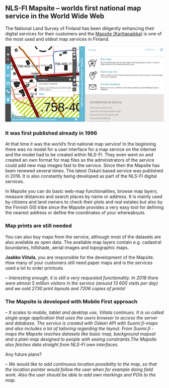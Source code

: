 ## NLS-FI Mapsite – worlds first national map service in the World Wide Web

The National Land Survey of Finland has been diligently enhancing their digital services for their customers and the [Mapsite (Karttapaikka)](https://asiointi.maanmittauslaitos.fi/karttapaikka/?lang=en) is one of the most used and oldest map services in Finland.

![Mapsite](images/example_mapsite.png)

### It was first published already in 1996

At that time it was the world’s first national map service!
In the beginning there was no model for a user interface for a map service on the internet and the model had to be created within NLS-FI. They even went on and created an own format for map files so the administrators of the service could add new map images fast to the service. Since then the Mapsite has been renewed several times. The latest Oskari based service was published in 2016. It is also constantly being developed as part of the NLS-FI digital services.

In Mapsite you can do basic web-map functionalities, browse map layers, measure distances and search places by name or address. It is mainly used by citizens and land owners to check their plots and real estates but also by the Finnish GIS tribe since the Mapsite provides a very easy tool for defining the nearest address or define the coordinates of your whereabouts.

### Map prints are still needed
You can also buy maps from the service, although most of the datasets are also available as open data. The available map layers contain e.g. cadastral boundaries, hillshade, aerial images and topographic maps.

**Jaakko Viitala**, you are responsible for the development of the Mapsite. How many of your customers still need paper maps and is the services used a lot to order printouts

– _Interesting enough, it is still a very requested functionality. 
In 2018 there were almost 5 million visitors in the service (around 13 600 visits per day) and we sold 2730 print layouts and 7206 copies of prints!_


### The Mapsite is developed with Mobile First approach

– _It scales to mobile, tablet and desktop use, Viitala continues. 
It is so called single-page application that uses the users browser to access the server and database. 
The service is created with Oskari API with Suomi.fi-maps and also includes a lot of tailoring regarding the layout. 
From Suomi.fi -maps the Mapsite reaches datasets like basic map, background mapset and a plain map designed to people with seeing constraints.The Mapsite also fetches data straight from NLS-FI own interfaces._

Any future plans?

– _We would like to add continuous location possibility to the map, so that the location pointer would follow the user when for example doing field work. Also the user should be able to add own markings and POIs to the map._

 
